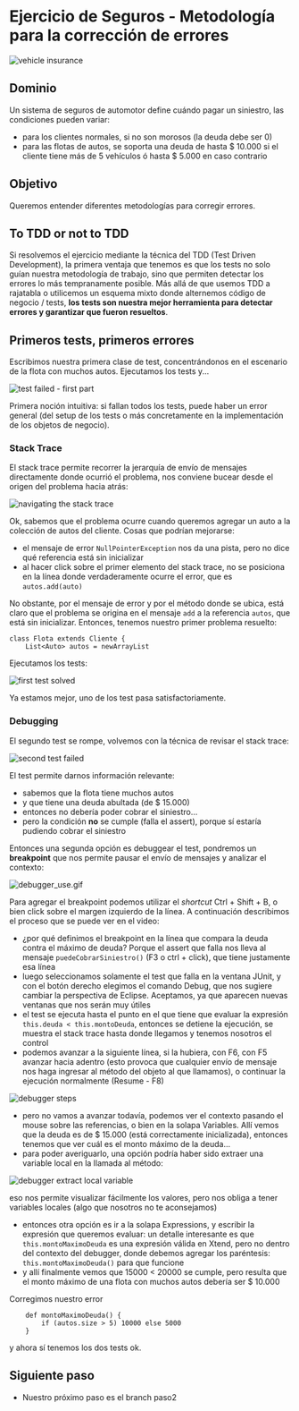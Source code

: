
# Ejercicio de Seguros - Metodología para la corrección de errores

![vehicle insurance](images/vehicles.png) 

## Dominio

Un sistema de seguros de automotor define cuándo pagar un siniestro, las condiciones pueden variar:

- para los clientes normales, si no son morosos (la deuda debe ser 0)
- para las flotas de autos, se soporta una deuda de hasta $ 10.000 si el cliente tiene más de 5 vehículos ó hasta $ 5.000 en caso contrario

## Objetivo

Queremos entender diferentes metodologías para corregir errores. 

## To TDD or not to TDD

Si resolvemos el ejercicio mediante la técnica del TDD (Test Driven Development), la primera ventaja que tenemos es que los tests no solo guían nuestra metodología de trabajo, sino que permiten detectar los errores lo más tempranamente posible. Más allá de que usemos TDD a rajatabla o utilicemos un esquema mixto donde alternemos código de negocio / tests, **los tests son nuestra mejor herramienta para detectar errores y garantizar que fueron resueltos**.

## Primeros tests, primeros errores

Escribimos nuestra primera clase de test, concentrándonos en el escenario de la flota con muchos autos. Ejecutamos los tests y...

![test failed - first part](images/test_failed.png)

Primera noción intuitiva: si fallan todos los tests, puede haber un error general (del setup de los tests o más concretamente en la implementación de los objetos de negocio).

### Stack Trace

El stack trace permite recorrer la jerarquía de envío de mensajes directamente donde ocurrió el problema, nos conviene bucear desde el origen del problema hacia atrás:

![navigating the stack trace](/images/stack_trace.gif)

Ok, sabemos que el problema ocurre cuando queremos agregar un auto a la colección de autos del cliente. Cosas que podrían mejorarse:

- el mensaje de error `NullPointerException` nos da una pista, pero no dice qué referencia está sin inicializar
- al hacer click sobre el primer elemento del stack trace, no se posiciona en la línea donde verdaderamente ocurre el error, que es `autos.add(auto)`

No obstante, por el mensaje de error y por el método donde se ubica, está claro que el problema se origina en el mensaje `add` a la referencia `autos`, que está sin inicializar. Entonces, tenemos nuestro primer problema resuelto:

```xtend
class Flota extends Cliente {
	List<Auto> autos = newArrayList
```

Ejecutamos los tests:

![first test solved](/images/first_test_solved.png)

Ya estamos mejor, uno de los test pasa satisfactoriamente.

### Debugging

El segundo test se rompe, volvemos con la técnica de revisar el stack trace:

![second test failed](/images/second_test_failed.png)

El test permite darnos información relevante:

- sabemos que la flota tiene muchos autos
- y que tiene una deuda abultada (de $ 15.000)
- entonces no debería poder cobrar el siniestro...
- pero la condición **no** se cumple (falla el assert), porque sí estaría pudiendo cobrar el siniestro

Entonces una segunda opción es debuggear el test, pondremos un **breakpoint** que nos permite pausar el envío de mensajes y analizar el contexto:

![debugger_use.gif](/images/debugger_use.gif)

Para agregar el breakpoint podemos utilizar el _shortcut_ Ctrl + Shift + B, o bien click sobre el margen izquierdo de la línea. A continuación describimos el proceso que se puede ver en el video:

- ¿por qué definimos el breakpoint en la línea que compara la deuda contra el máximo de deuda? Porque el assert que falla nos lleva al mensaje `puedeCobrarSiniestro()` (F3 o ctrl + click), que tiene justamente esa línea
- luego seleccionamos solamente el test que falla en la ventana JUnit, y con el botón derecho elegimos el comando Debug, que nos sugiere cambiar la perspectiva de Eclipse. Aceptamos, ya que aparecen nuevas ventanas que nos serán muy útiles
- el test se ejecuta hasta el punto en el que tiene que evaluar la expresión `this.deuda < this.montoDeuda`, entonces se detiene la ejecución, se muestra el stack trace hasta donde llegamos y tenemos nosotros el control
- podemos avanzar a la siguiente línea, si la hubiera, con F6, con F5 avanzar hacia adentro (esto provoca que cualquier envío de mensaje nos haga ingresar al método del objeto al que llamamos), o continuar la ejecución normalmente (Resume - F8)

![debugger steps](/images/debugger_steps.gif)

- pero no vamos a avanzar todavía, podemos ver el contexto pasando el mouse sobre las referencias, o bien en la solapa Variables. Allí vemos que la deuda es de $ 15.000 (está correctamente inicializada), entonces tenemos que ver cuál es el monto máximo de la deuda...
- para poder averiguarlo, una opción podría haber sido extraer una variable local en la llamada al método:

![debugger extract local variable](/images/debugger_extract_local_variable.gif)

eso nos permite visualizar fácilmente los valores, pero nos obliga a tener variables locales (algo que nosotros no te aconsejamos)

- entonces otra opción es ir a la solapa Expressions, y escribir la expresión que queremos evaluar: un detalle interesante es que `this.montoMaximoDeuda` es una expresión válida en Xtend, pero no dentro del contexto del debugger, donde debemos agregar los paréntesis: `this.montoMaximoDeuda()` para que funcione
- y allí finalmente vemos que 15000 < 20000 se cumple, pero resulta que el monto máximo de una flota con muchos autos debería ser $ 10.000

Corregimos nuestro error 

```xtend
	def montoMaximoDeuda() {
		if (autos.size > 5) 10000 else 5000
	}
```

y ahora sí tenemos los dos tests ok.

## Siguiente paso

- Nuestro próximo paso es el branch paso2
